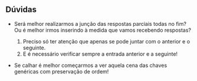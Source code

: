 ## Dúvidas

* Será melhor realizarmos a junção das respostas parciais todas no fim?
Ou é melhor irmos inserindo à medida que vamos recebendo respostas?
    1. Preciso só ter atenção que apenas se pode juntar com o anterior e o seguinte. 
    2. E é necessário verificar sempre a entrada anterior e a seguinte!

* Se calhar é melhor começarmos a ver aquela cena das chaves genéricas com preservação de ordem!